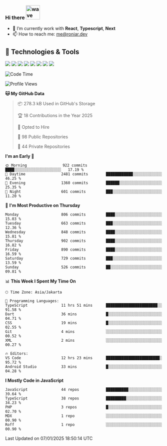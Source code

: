 ### Hi there <img src="https://i.ibb.co/q0Hx1KK/wave.gif" alt="wave" width="45px">

- 🌱 I’m currently work with **React**, **Typescript**, **Next**
- 📫 How to reach me: me@roniar.dev

## 🔧 Technologies & Tools

![](https://img.shields.io/badge/OS-Linux-informational?style=flat&logo=linux&logoColor=white&color=2bbc8a)
![](https://img.shields.io/badge/OS-Windows-informational?style=flat&logo=windows&logoColor=white&color=2bbc8a)
![](https://img.shields.io/badge/Code-JavaScript-informational?style=flat&logo=javascript&logoColor=white&color=2bbc8a)
![](https://img.shields.io/badge/Code-Golang-informational?style=flat&logo=go&logoColor=white&color=2bbc8a)
![](https://img.shields.io/badge/Code-React-informational?style=flat&logo=react&logoColor=white&color=2bbc8a)
![](https://img.shields.io/badge/Code-Next-informational?style=flat&logo=next.js&logoColor=white&color=2bbc8a)
![](https://img.shields.io/badge/Shell-Bash-informational?style=flat&logo=gnu-bash&logoColor=white&color=2bbc8a)
![](https://img.shields.io/badge/Tools-Docker-informational?style=flat&logo=docker&logoColor=white&color=2bbc8a)

<!--START_SECTION:waka-->
![Code Time](http://img.shields.io/badge/Code%20Time-2%2C234%20hrs%2057%20mins-blue)

![Profile Views](http://img.shields.io/badge/Profile%20Views-7-blue)

**🐱 My GitHub Data** 

> 📦 278.3 kB Used in GitHub's Storage 
 > 
> 🏆 18 Contributions in the Year 2025
 > 
> 💼 Opted to Hire
 > 
> 📜 98 Public Repositories 
 > 
> 🔑 44 Private Repositories 
 > 
**I'm an Early 🐤** 

```text
🌞 Morning                922 commits         ████░░░░░░░░░░░░░░░░░░░░░   17.19 % 
🌆 Daytime                2481 commits        ████████████░░░░░░░░░░░░░   46.25 % 
🌃 Evening                1360 commits        ██████░░░░░░░░░░░░░░░░░░░   25.35 % 
🌙 Night                  601 commits         ███░░░░░░░░░░░░░░░░░░░░░░   11.20 % 
```
📅 **I'm Most Productive on Thursday** 

```text
Monday                   806 commits         ████░░░░░░░░░░░░░░░░░░░░░   15.03 % 
Tuesday                  663 commits         ███░░░░░░░░░░░░░░░░░░░░░░   12.36 % 
Wednesday                848 commits         ████░░░░░░░░░░░░░░░░░░░░░   15.81 % 
Thursday                 902 commits         ████░░░░░░░░░░░░░░░░░░░░░   16.82 % 
Friday                   890 commits         ████░░░░░░░░░░░░░░░░░░░░░   16.59 % 
Saturday                 729 commits         ███░░░░░░░░░░░░░░░░░░░░░░   13.59 % 
Sunday                   526 commits         ██░░░░░░░░░░░░░░░░░░░░░░░   09.81 % 
```


📊 **This Week I Spent My Time On** 

```text
🕑︎ Time Zone: Asia/Jakarta

💬 Programming Languages: 
TypeScript               11 hrs 51 mins      ███████████████████████░░   91.58 % 
Dart                     36 mins             █░░░░░░░░░░░░░░░░░░░░░░░░   04.71 % 
CSS                      19 mins             █░░░░░░░░░░░░░░░░░░░░░░░░   02.55 % 
Git                      4 mins              ░░░░░░░░░░░░░░░░░░░░░░░░░   00.52 % 
XML                      2 mins              ░░░░░░░░░░░░░░░░░░░░░░░░░   00.27 % 

🔥 Editors: 
VS Code                  12 hrs 23 mins      ████████████████████████░   95.72 % 
Android Studio           33 mins             █░░░░░░░░░░░░░░░░░░░░░░░░   04.28 % 
```

**I Mostly Code in JavaScript** 

```text
JavaScript               44 repos            ██████████░░░░░░░░░░░░░░░   39.64 % 
TypeScript               38 repos            █████████░░░░░░░░░░░░░░░░   34.23 % 
PHP                      3 repos             █░░░░░░░░░░░░░░░░░░░░░░░░   02.70 % 
MDX                      1 repo              ░░░░░░░░░░░░░░░░░░░░░░░░░   00.90 % 
Roff                     1 repo              ░░░░░░░░░░░░░░░░░░░░░░░░░   00.90 % 
```




 Last Updated on 07/01/2025 18:50:14 UTC
<!--END_SECTION:waka-->
